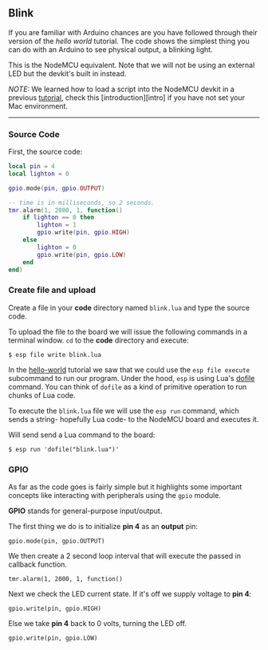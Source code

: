 ## Blink

If you are familiar with Arduino chances are you have followed through their version of the *hello world* tutorial. The code shows the simplest thing you can do with an Arduino to see physical output, a blinking light.

This is the NodeMCU equivalent. Note that we will not be using an external LED but the devkit's built in instead.

_NOTE:_ We learned how to load a script into the NodeMCU devkit in a previous [tutorial][hello-world], check this [introduction][intro] if you have not set your Mac environment.

---

### Source Code

First, the source code:

```lua
local pin = 4
local lighton = 0

gpio.mode(pin, gpio.OUTPUT)

-- time is in milliseconds, so 2 seconds.
tmr.alarm(1, 2000, 1, function()
    if lighton == 0 then
        lighton = 1
        gpio.write(pin, gpio.HIGH)
    else
        lighton = 0
        gpio.write(pin, gpio.LOW)
    end
end)
```

### Create file and upload

Create a file in your **code** directory named `blink.lua` and type the source code.

To upload the file to the board we will issue the following commands in a terminal window. `cd` to the **code** directory and execute:

```
$ esp file write blink.lua
```

In the [hello-world][hello-world] tutorial we saw that we could use the `esp file execute` subcommand to run our program. Under the hood, `esp` is using Lua's [dofile][dofile] command. You can think of `dofile` as a kind of primitive operation to run chunks of Lua code.

To execute the `blink.lua` file we will use the `esp run` command, which sends a string- hopefully Lua code- to the NodeMCU board and executes it.

Will send send a Lua command to the board:

```
$ esp run 'dofile("blink.lua")'
```

### GPIO
As far as the code goes is fairly simple but it highlights some important concepts like interacting with peripherals using the `gpio` module.

**GPIO** stands for general-purpose input/output.

The first thing we do is to initialize **pin 4** as an **output** pin:

```
gpio.mode(pin, gpio.OUTPUT)
```

We then create a 2 second loop interval that will execute the passed in callback function.

```
tmr.alarm(1, 2000, 1, function()
```

Next we check the LED current state. If it's off we supply voltage to **pin 4**:

```
gpio.write(pin, gpio.HIGH)
```

Else we take **pin 4** back to 0 volts, turning the LED off.

```
gpio.write(pin, gpio.LOW)
```


[hello-world]: https://github.com/goliatone/wee-things-workshop/tree/master/tutorials/1-hello-world
[dofile]: http://www.lua.org/pil/8.html
[dofile-tutorial]: http://luatut.com/dofile.html

<!-- LINKS
http://www.ladyada.net/learn/arduino/lesson1.html
http://www.electroschematics.com/8930/arduino-blinking-led/
-->
